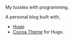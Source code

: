 My tussles with programming.

A personal blog built with,

- [Hugo](https://gohugo.io/)
- [Cocoa Theme](https://github.com/nishanths/cocoa-hugo-theme) for
  Hugo.
